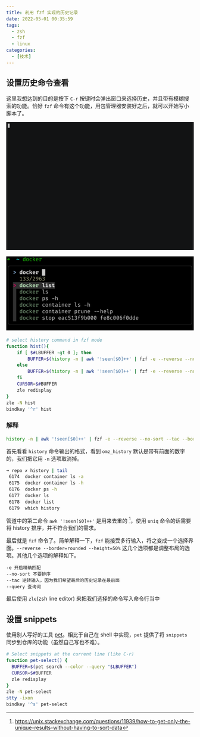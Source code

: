 ```yaml
---
title: 利用 fzf 实现的历史记录
date: 2022-05-01 00:35:59
tags:
  - zsh
  - fzf
  - linux
categories:
  - [技术]
---
```


## 设置历史命令查看

这里我想达到的目的是按下 `C-r` 按键时会弹出窗口来选择历史，并且带有模糊搜索的功能。恰好 `fzf` 命令有这个功能，用包管理器安装好之后，就可以开始写小脚本了。

![](/image/zsh_history.gif)

<!-- more -->

![](/image/2022-04-30-23-46-22.jpeg)


```bash
# select history command in fzf mode
function hist(){
    if [ $#LBUFFER -gt 0 ]; then
        BUFFER=$(history -n | awk '!seen[$0]++' | fzf -e --reverse --no-sort --tac --border=rounded --height=50% --query $LBUFFER)
    else
        BUFFER=$(history -n | awk '!seen[$0]++' | fzf -e --reverse --no-sort --tac --border=rounded --height=50%)
    fi
    CURSOR=$#BUFFER
    zle redisplay
}
zle -N hist
bindkey '^r' hist
```

### 解释

```bash
history -n | awk '!seen[$0]++' | fzf -e --reverse --no-sort --tac --border=rounded --height=50%
```

首先看看 `history` 命令输出的格式，看到 `omz_history` 默认是带有前面的数字的，我们把它用 `-n` 选项取消掉。

```bash
➜ repo ✗ history | tail
 6174  docker container ls -a
 6175  docker container ls -h
 6176  docker ps -h
 6177  docker ls
 6178  docker list
 6179  which history
```

管道中的第二命令 `awk '!seen[$0]++'` 是用来去重的 [^1]，使用 `uniq` 命令的话需要将 history 排序，并不符合我们的需求。

最后就是 `fzf` 命令了。简单解释一下，`fzf` 能接受多行输入，将之变成一个选择界面。`--reverse --border=rounded --height=50%` 这几个选项都是调整布局的选项。其他几个选项的解释如下。

```
-e 开启精确匹配
--no-sort 不要排序
--tac 逆转输入，因为我们希望最后的历史记录在最前面
--query 查询词
```

最后使用 `zle`(zsh line editor) 来把我们选择的命令写入命令行当中

## 设置 snippets

使用别人写好的工具 [pet](https://github.com/knqyf263/pet)。相比于自己在 shell 中实现，`pet` 提供了将 `snippets` 同步到仓库的功能（虽然自己写也不难）。

```bash
# Select snippets at the current line (like C-r)
function pet-select() {
  BUFFER=$(pet search --color --query "$LBUFFER")
  CURSOR=$#BUFFER
  zle redisplay
}
zle -N pet-select
stty -ixon
bindkey '^s' pet-select
```

[^1]: https://unix.stackexchange.com/questions/11939/how-to-get-only-the-unique-results-without-having-to-sort-data
[^2]: https://www.alajmovic.com/posts/recording-terminal-commands-and-generating-gifs/index.html
